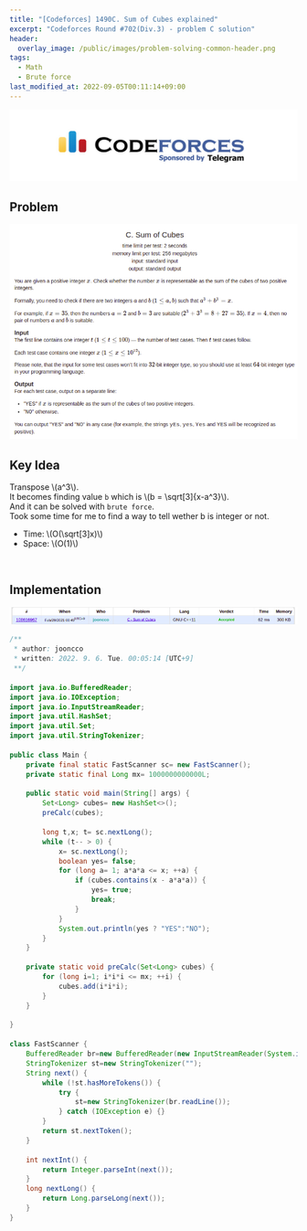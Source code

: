 ```yaml
---
title: "[Codeforces] 1490C. Sum of Cubes explained"
excerpt: "Codeforces Round #702(Div.3) - problem C solution"
header:
  overlay_image: /public/images/problem-solving-common-header.png
tags:
  - Math
  - Brute force
last_modified_at: 2022-09-05T00:11:14+09:00
---
```

<a href="https://codeforces.com/">
    <img src="/public/images/codeforces-logo.jpeg"/>
</a>

## Problem
<a href="http://codeforces.com/contest/1490/problem/C">
    <img src="/public/images/codeforces-1490C.png"/>
</a>

<br/>

## Key Idea
Transpose \\(a^3\\).  
It becomes finding value `b` which is \\(b = \sqrt[3]{x-a^3}\\).  
And it can be solved with `brute force`.  
Took some time for me to find a way to tell wether b is integer or not.  

- Time: \\(O(\sqrt[3]x)\\)  
- Space: \\(O(1)\\)

<br/>

## Implementation
<img src="/public/images/codeforces-1490C-result.png"/>

```java
/**
 * author: jooncco
 * written: 2022. 9. 6. Tue. 00:05:14 [UTC+9]
 **/

import java.io.BufferedReader;
import java.io.IOException;
import java.io.InputStreamReader;
import java.util.HashSet;
import java.util.Set;
import java.util.StringTokenizer;
 
public class Main {
    private final static FastScanner sc= new FastScanner();
    private static final Long mx= 1000000000000L;
 
    public static void main(String[] args) {
        Set<Long> cubes= new HashSet<>();
        preCalc(cubes);
 
        long t,x; t= sc.nextLong();
        while (t-- > 0) {
            x= sc.nextLong();
            boolean yes= false;
            for (long a= 1; a*a*a <= x; ++a) {
                if (cubes.contains(x - a*a*a)) {
                    yes= true;
                    break;
                }
            }
            System.out.println(yes ? "YES":"NO");
        }
    }
 
    private static void preCalc(Set<Long> cubes) {
        for (long i=1; i*i*i <= mx; ++i) {
            cubes.add(i*i*i);
        }
    }
 
}

class FastScanner {
    BufferedReader br=new BufferedReader(new InputStreamReader(System.in));
    StringTokenizer st=new StringTokenizer("");
    String next() {
        while (!st.hasMoreTokens()) {
            try {
                st=new StringTokenizer(br.readLine());
            } catch (IOException e) {}
        }
        return st.nextToken();
    }

    int nextInt() {
        return Integer.parseInt(next());
    }
    long nextLong() {
        return Long.parseLong(next());
    }
}

```